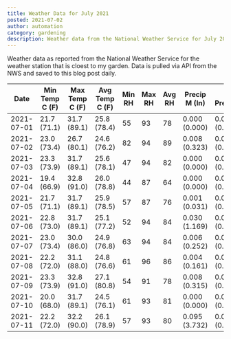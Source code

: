 ```yaml
---
title: Weather Data for July 2021
posted: 2021-07-02
author: automation
category: gardening
description: Weather data from the National Weather Service for July 2021
---
```


Weather data as reported from the National Weather Service for the weather station 
that is cloest to my garden. Data is pulled via API from the NWS and saved to this 
blog post daily.

|Date|Min Temp C (F)|Max Temp C (F)|Avg Temp C (F)|Min RH|Max RH|Avg RH|Precip M (In)|Avg Precip/Hr|
|---|---|---|---|---|---|---|---|---|
|2021-07-01|21.7 (71.1)|31.7 (89.1)|25.8 (78.4)|55|93|78|0.000 (0.000)|0.000 (0.000)|
|2021-07-02|23.0 (73.4)|26.7 (80.1)|24.6 (76.2)|82|94|89|0.008 (0.323)|0.008 (0.008)|
|2021-07-03|23.3 (73.9)|31.7 (89.1)|25.6 (78.1)|47|94|82|0.000 (0.000)|0.000 (0.000)|
|2021-07-04|19.4 (66.9)|32.8 (91.0)|26.0 (78.8)|44|87|64|0.000 (0.000)|0.000 (0.000)|
|2021-07-05|21.7 (71.1)|31.7 (89.1)|25.9 (78.5)|57|87|76|0.001 (0.031)|0.001 (0.001)|
|2021-07-06|22.8 (73.0)|31.7 (89.1)|25.1 (77.2)|52|94|84|0.030 (1.169)|0.042 (0.042)|
|2021-07-07|23.0 (73.4)|30.0 (86.0)|24.9 (76.8)|63|94|84|0.006 (0.252)|0.006 (0.006)|
|2021-07-08|22.2 (72.0)|31.1 (88.0)|24.8 (76.6)|61|96|86|0.004 (0.161)|0.003 (0.003)|
|2021-07-09|23.3 (73.9)|32.8 (91.0)|27.1 (80.8)|54|91|78|0.008 (0.315)|0.012 (0.012)|
|2021-07-10|20.0 (68.0)|31.7 (89.1)|24.5 (76.1)|61|93|81|0.000 (0.000)|0.000 (0.000)|
|2021-07-11|22.2 (72.0)|32.2 (90.0)|26.1 (78.9)|57|93|80|0.095 (3.732)|0.087 (0.087)|
